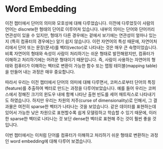 # Word Embedding

이전 챕터에서 단어의 의미와 모호성에 대해 다루었습니다. 이전에 다루었듯이 사람의 언어는 discrete한 형태의 단어로 이루어져 있습니다. 내부의 의미는 단어와 단어끼리 연관성이 있을 수 있지만, 형태가 다른 경우에는 겉에서 보기에는 연관성이 얼마나 있는지 (특히 컴퓨터의 경우에는) 알기 쉽지 않습니다. 이런 자연어의 특성 때문에, 자연어처리에서 단어 또는 문장(문서)를 벡터(vector)로 나타내는 것은 매우 큰 숙명이었습니다. 비록 자연어의 형태와 속성이 사람이 처리하기는 쉬운 형태로 발전해왔지만, 컴퓨터가 이해하고 처리하기에는 어려운 형태이기 때문입니다. 즉, 사람이 사용하는 자연어의 형태와 컴퓨터가 이해하는 벡터로 변환이 가능한 함수 또는 맵핑 테이블(mapping table)을 만들어 내는 과정은 매우 중요합니다.

따라서 우리는 이전 챕터에서 단어의 의미에 대해 다루면서, 코퍼스로부터 단어의 특징(feature)를 추출하여 벡터로 만드는 과정을 다루어보았습니다. 예를 들어 우리는 코퍼스에서 정해진 크기의 윈도우 내에 함꼐 나타난 출현 빈도를 세어 매트릭스로 나타내기도 하였습니다. 하지만 우리는 차원의 저주(curse of dimensionality)로 인해서, 그 결과물은 여전히 sparse한 벡터가 나타나는 것을 보았습니다. 같은 데이터를 표현하는데 있어서 가능한 낮은 차원으로 표현할수록 쉽게 모델링하고 학습할 수 있기 때문에, 이러한 sparse한 벡터로 나타나는 것 보단 dense한 벡터로 표현해 주는 것이 훨씬 좋을 것 입니다.

이번 챕터에서는 이처럼 단어를 컴퓨터가 이해하고 처리하기 쉬운 형태로 변환하는 과정인 word embedding에 대해 다루어 보겠습니다.
